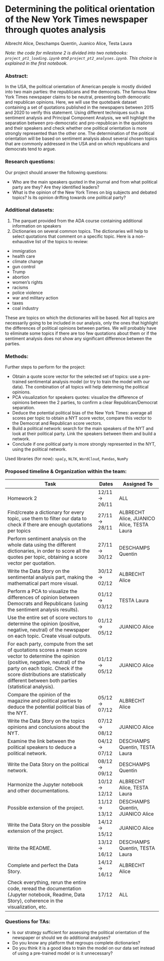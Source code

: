 # Determining the political orientation of the New York Times newspaper through quotes analysis
Albrecht Alice, Deschamps Quentin, Juanico Alice, Testa Laura


*Note: the code for milestone 2 is divided into two notebooks: `project_pt1_loading.ipynb` and `project_pt2_analyses.ipynb`. This choice is explained in the first notebook.*

### Abstract:
In the USA, the political orientation of American people is mostly divided into two main parties: the republicans and the democrats. The famous New York Times newspaper claims to be neutral, presenting both democratic and republican opinions. Here, we will use the quotebank dataset containing a set of quotations published in the newspapers between 2015 and 2020 to verify this statement. Using different techniques such as sentiment analysis and Principal Component Analysis, we will highlight the separation between pro-democratic and pro-republican in the quotations and their speakers and check whether one political orientation is more strongly represented than the other one. The determination of the political orientation will be based on sentiment analysis about several chosen topics that are commonly addressed in the USA and on which republicans and democrats tend to argue.

### Research questions:
Our project should answer the following questions:
- Who are the main speakers quoted in the journal and from what political party are they? Are they identified leaders?
- What is the opinion of the New York Times on big subjects and debated topics? Is its opinion drifting towards one political party?

### Additional datasets:
1. The parquet provided from the ADA course containing additional information on speakers
2. Dictionaries on several common topics. The dictionaries will help to select quotations that comment on a specific topic. Here is a non-exhaustive list of the topics to review:
- immigration
- health care
- climate change
- gun control
- Trump
- abortion
- women’s rights
- racisms
- police violence
- war and military action
- taxes
- coal industry

These are topics on which the dictionaries will be based. Not all topics are necessarily going to be included in our analysis, only the ones that highlight the differences of political opinions between parties. We will probably have to eliminate some topics if there are too few quotations about them or if the sentiment analysis does not show any significant difference between the parties.

### Methods:
Further steps to perform for the project:
- Obtain a quote score vector for the selected set of topics: use a pre-trained sentimental analysis model (or try to train the model with our data). The combination of all topics will help determinig the political opinions.
- PCA visualization for speakers quotes: visualize the difference of opinions between the 2 parties, to confirm a clear Republican/Democrat separation.
- Deduce the potential political bias of the New York Times: average all scores per topic to obtain a NYT score vector, compare this vector to the Democrat and Republican score vectors.
- Build a political network: search for the main speakers of the NYT and look at their political party. Link the speakers between them and build a network. 
- Conclude if one political party is more strongly represented in the NYT, using the political network.

Used libraries (for now): `spaCy`, `NLTK`, `WordCloud`, `Pandas`, `NumPy`

### Proposed timeline & Organization within the team:

| Task                                                 | Dates                                            | Assigned To
| -----------------------------------------------------| ------------------------------------------------ | ------------------------------------------------
| Homework 2                                           | 12/11 → 26/11                                    | ALL
| Find/create a dictionary for every topic, use them to filter our data to check if there are enough quotations per topics  | 27/11 → 28/11  |ALBRECHT Alice, JUANICO Alice, TESTA Laura
| Perform sentiment analysis on the whole data using the different dictionaries, in order to score all the quotes per topic, obtaining a score vector per quotation.   | 27/11 → 30/12 | DESCHAMPS Quentin
| Write the Data Story on the sentimental analysis part, making the mathematical part more visual. | 30/12 → 02/12 | ALBRECHT Alice
| Perform a PCA to visualize the differences of opinion between Democrats and Republicans (using the sentiment analysis results). | 01/12 → 03/12 | TESTA Laura 
| Use the entire set of score vectors to determine the opinion (positive, negative, neutral) of the newspaper on each topic. Create visual outputs. | 01/12 → 05/12 | JUANICO Alice
| For each party, compute from the set of quotations scores a mean score vector to determine the opinion (positive, negative, neutral) of the party on each topic. Check if the score distributions are statistically different between both parties (statistical analysis). | 01/12 → 05/12 | JUANICO Alice
| Compare the opinion of the magazine and political parties to deduce the potential political bias of the NYT. | 05/12 → 07/12 | ALBRECHT Alice
| Write the Data Story on the topics opinions and conclusions about the NYT. | 07/12 → 08/12 | JUANICO Alice
| Examine the link between the political speakers to deduce a political network. | 04/12 → 07/12 | DESCHAMPS Quentin, TESTA Laura
| Write the Data Story on the political network. | 08/12 → 09/12 | DESCHAMPS Quentin
| Harmonize the Jupyter notebook and other documentations. | 10/12 → 12/12 | ALBRECHT Alice, TESTA Laura
| Possible extension of the project. | 11/12 → 13/12 | DESCHAMPS Quentin, JUANICO Alice
| Write the Data Story on the possible extension of the project. | 14/12 → 15/12 | JUANICO Alice
| Write the README. | 13/12 → 16/12 | DESCHAMPS Quentin, TESTA Laura
| Complete and perfect the Data Story. | 14/12 → 16/12 | ALBRECHT Alice
| Check everything, rerun the entire code, reread the documentation (Jupyter notebook, Readme, Data Story), coherence in the visualization, etc. | 17/12 | ALL



 
### Questions for TAs:
- Is our strategy sufficient for assessing the political orientation of the newspaper or should we do additional analyses?
- Do you know any platform that regroups complete dictionaries?
- Do you think it is a good idea to train the model on our data set instead of using a pre-trained model or is it unnecessary?


